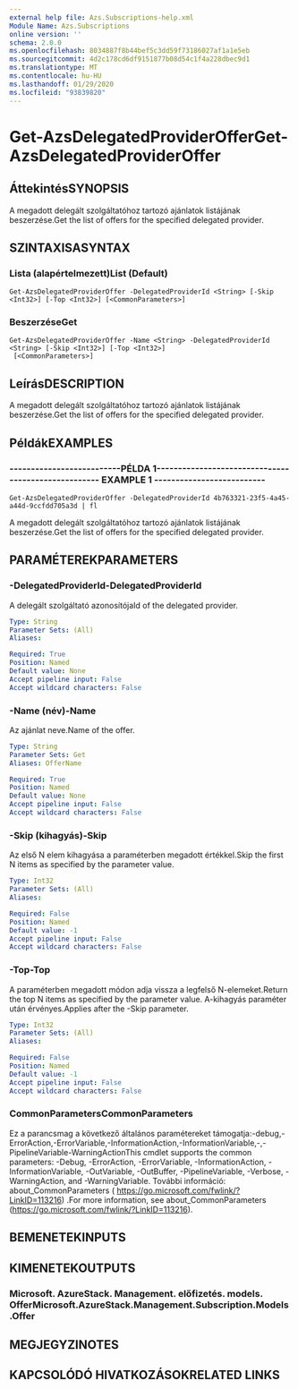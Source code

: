 ```yaml
---
external help file: Azs.Subscriptions-help.xml
Module Name: Azs.Subscriptions
online version: ''
schema: 2.0.0
ms.openlocfilehash: 8034887f8b44bef5c3dd59f73186027af1a1e5eb
ms.sourcegitcommit: 4d2c178cd6df9151877b08d54c1f4a228dbec9d1
ms.translationtype: MT
ms.contentlocale: hu-HU
ms.lasthandoff: 01/29/2020
ms.locfileid: "93839820"
---
```

# <span data-ttu-id="dbc51-101">Get-AzsDelegatedProviderOffer</span><span class="sxs-lookup"><span data-stu-id="dbc51-101">Get-AzsDelegatedProviderOffer</span></span>

## <span data-ttu-id="dbc51-102">Áttekintés</span><span class="sxs-lookup"><span data-stu-id="dbc51-102">SYNOPSIS</span></span>
<span data-ttu-id="dbc51-103">A megadott delegált szolgáltatóhoz tartozó ajánlatok listájának beszerzése.</span><span class="sxs-lookup"><span data-stu-id="dbc51-103">Get the list of offers for the specified delegated provider.</span></span>

## <span data-ttu-id="dbc51-104">SZINTAXISA</span><span class="sxs-lookup"><span data-stu-id="dbc51-104">SYNTAX</span></span>

### <span data-ttu-id="dbc51-105">Lista (alapértelmezett)</span><span class="sxs-lookup"><span data-stu-id="dbc51-105">List (Default)</span></span>
```
Get-AzsDelegatedProviderOffer -DelegatedProviderId <String> [-Skip <Int32>] [-Top <Int32>] [<CommonParameters>]
```

### <span data-ttu-id="dbc51-106">Beszerzése</span><span class="sxs-lookup"><span data-stu-id="dbc51-106">Get</span></span>
```
Get-AzsDelegatedProviderOffer -Name <String> -DelegatedProviderId <String> [-Skip <Int32>] [-Top <Int32>]
 [<CommonParameters>]
```

## <span data-ttu-id="dbc51-107">Leírás</span><span class="sxs-lookup"><span data-stu-id="dbc51-107">DESCRIPTION</span></span>
<span data-ttu-id="dbc51-108">A megadott delegált szolgáltatóhoz tartozó ajánlatok listájának beszerzése.</span><span class="sxs-lookup"><span data-stu-id="dbc51-108">Get the list of offers for the specified delegated provider.</span></span>

## <span data-ttu-id="dbc51-109">Példák</span><span class="sxs-lookup"><span data-stu-id="dbc51-109">EXAMPLES</span></span>

### <span data-ttu-id="dbc51-110">--------------------------PÉLDA 1--------------------------</span><span class="sxs-lookup"><span data-stu-id="dbc51-110">-------------------------- EXAMPLE 1 --------------------------</span></span>
```
Get-AzsDelegatedProviderOffer -DelegatedProviderId 4b763321-23f5-4a45-a44d-9ccfdd705a3d | fl
```

<span data-ttu-id="dbc51-111">A megadott delegált szolgáltatóhoz tartozó ajánlatok listájának beszerzése.</span><span class="sxs-lookup"><span data-stu-id="dbc51-111">Get the list of offers for the specified delegated provider.</span></span>

## <span data-ttu-id="dbc51-112">PARAMÉTEREK</span><span class="sxs-lookup"><span data-stu-id="dbc51-112">PARAMETERS</span></span>

### <span data-ttu-id="dbc51-113">-DelegatedProviderId</span><span class="sxs-lookup"><span data-stu-id="dbc51-113">-DelegatedProviderId</span></span>
<span data-ttu-id="dbc51-114">A delegált szolgáltató azonosítója</span><span class="sxs-lookup"><span data-stu-id="dbc51-114">Id of the delegated provider.</span></span>

```yaml
Type: String
Parameter Sets: (All)
Aliases: 

Required: True
Position: Named
Default value: None
Accept pipeline input: False
Accept wildcard characters: False
```

### <span data-ttu-id="dbc51-115">-Name (név)</span><span class="sxs-lookup"><span data-stu-id="dbc51-115">-Name</span></span>
<span data-ttu-id="dbc51-116">Az ajánlat neve.</span><span class="sxs-lookup"><span data-stu-id="dbc51-116">Name of the offer.</span></span>

```yaml
Type: String
Parameter Sets: Get
Aliases: OfferName

Required: True
Position: Named
Default value: None
Accept pipeline input: False
Accept wildcard characters: False
```

### <span data-ttu-id="dbc51-117">-Skip (kihagyás)</span><span class="sxs-lookup"><span data-stu-id="dbc51-117">-Skip</span></span>
<span data-ttu-id="dbc51-118">Az első N elem kihagyása a paraméterben megadott értékkel.</span><span class="sxs-lookup"><span data-stu-id="dbc51-118">Skip the first N items as specified by the parameter value.</span></span>

```yaml
Type: Int32
Parameter Sets: (All)
Aliases: 

Required: False
Position: Named
Default value: -1
Accept pipeline input: False
Accept wildcard characters: False
```

### <span data-ttu-id="dbc51-119">-Top</span><span class="sxs-lookup"><span data-stu-id="dbc51-119">-Top</span></span>
<span data-ttu-id="dbc51-120">A paraméterben megadott módon adja vissza a legfelső N-elemeket.</span><span class="sxs-lookup"><span data-stu-id="dbc51-120">Return the top N items as specified by the parameter value.</span></span>
<span data-ttu-id="dbc51-121">A-kihagyás paraméter után érvényes.</span><span class="sxs-lookup"><span data-stu-id="dbc51-121">Applies after the -Skip parameter.</span></span>

```yaml
Type: Int32
Parameter Sets: (All)
Aliases: 

Required: False
Position: Named
Default value: -1
Accept pipeline input: False
Accept wildcard characters: False
```

### <span data-ttu-id="dbc51-122">CommonParameters</span><span class="sxs-lookup"><span data-stu-id="dbc51-122">CommonParameters</span></span>
<span data-ttu-id="dbc51-123">Ez a parancsmag a következő általános paramétereket támogatja:-debug,-ErrorAction,-ErrorVariable,-InformationAction,-InformationVariable,-,-PipelineVariable-WarningAction</span><span class="sxs-lookup"><span data-stu-id="dbc51-123">This cmdlet supports the common parameters: -Debug, -ErrorAction, -ErrorVariable, -InformationAction, -InformationVariable, -OutVariable, -OutBuffer, -PipelineVariable, -Verbose, -WarningAction, and -WarningVariable.</span></span> <span data-ttu-id="dbc51-124">További információ: about_CommonParameters ( https://go.microsoft.com/fwlink/?LinkID=113216) .</span><span class="sxs-lookup"><span data-stu-id="dbc51-124">For more information, see about_CommonParameters (https://go.microsoft.com/fwlink/?LinkID=113216).</span></span>

## <span data-ttu-id="dbc51-125">BEMENETEK</span><span class="sxs-lookup"><span data-stu-id="dbc51-125">INPUTS</span></span>

## <span data-ttu-id="dbc51-126">KIMENETEK</span><span class="sxs-lookup"><span data-stu-id="dbc51-126">OUTPUTS</span></span>

### <span data-ttu-id="dbc51-127">Microsoft. AzureStack. Management. előfizetés. models. Offer</span><span class="sxs-lookup"><span data-stu-id="dbc51-127">Microsoft.AzureStack.Management.Subscription.Models.Offer</span></span>

## <span data-ttu-id="dbc51-128">MEGJEGYZI</span><span class="sxs-lookup"><span data-stu-id="dbc51-128">NOTES</span></span>

## <span data-ttu-id="dbc51-129">KAPCSOLÓDÓ HIVATKOZÁSOK</span><span class="sxs-lookup"><span data-stu-id="dbc51-129">RELATED LINKS</span></span>

